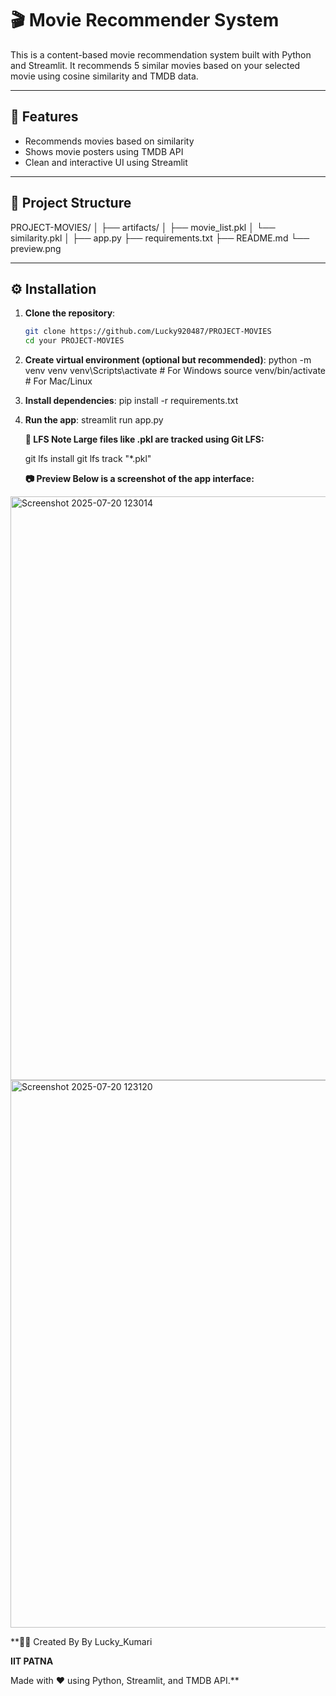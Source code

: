 # 🎬 Movie Recommender System

This is a content-based movie recommendation system built with Python and Streamlit. It recommends 5 similar movies based on your selected movie using cosine similarity and TMDB data.

---

## 🚀 Features

- Recommends movies based on similarity
- Shows movie posters using TMDB API
- Clean and interactive UI using Streamlit

---

## 📁 Project Structure

PROJECT-MOVIES/
│
├── artifacts/
│ ├── movie_list.pkl
│ └── similarity.pkl
│
├── app.py
├── requirements.txt
├── README.md
└── preview.png


---

## ⚙️ Installation

1. **Clone the repository**:
   ```bash
   git clone https://github.com/Lucky920487/PROJECT-MOVIES
   cd your PROJECT-MOVIES
   
2. **Create virtual environment (optional but recommended)**:
   python -m venv venv
   venv\Scripts\activate  # For Windows
   source venv/bin/activate  # For Mac/Linux
   
4. **Install dependencies**:
   pip install -r requirements.txt
5. **Run the app**:
   streamlit run app.py

   **💾 LFS Note
   Large files like .pkl are tracked using Git LFS:**

   git lfs install
   git lfs track "*.pkl"

   **📷 Preview
   Below is a screenshot of the app interface:**
  
  <img width="1862" height="934" alt="Screenshot 2025-07-20 123014" src="https://github.com/user-attachments/assets/e3b43512-e597-40b1-8a49-f261c4865cbd" />

  
  <img width="1736" height="876" alt="Screenshot 2025-07-20 123120" src="https://github.com/user-attachments/assets/f76a1e0c-008e-478b-8117-59f8be1c33d8" />

**👩‍💻 Created By
By Lucky_Kumari

**IIT PATNA**

Made with ❤️ using Python, Streamlit, and TMDB API.**


